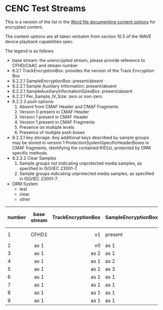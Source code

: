 # CENC Test Streams

This is a version of the list in the [Word file documenting content options](https://1drv.ms/w/s!AiNJEPgowJnWgqozHN_loWOUe9t51A?e=Q08VH9) for encrypted content.

The content options are all taken verbatim from section 10.5 of the WAVE device playback capabilities spec.

The legend is as follows
* base stream: the unencrypted stream, please provide reference to CFHD/CAAC and stream number
* 8.2.1 TrackEncryptionBox: provides the version of the Track Encryption Box
* 8.2.2.1 SampleEncryptionBox: present/absent
* 8.2.2.1 Sample Auxiliary Information: present/absent
* 8.2.2.1 SampleAuxiliaryInformationSizesBox: present/absent
* 8.2.2.1 Per_Sample_IV_Size: zero or non-zero
* 8.2.2.3 pssh options: 
  1.   Absent from CMAF Header and CMAF Fragments
  1.   Version 0 present in CMAF Header
  1.   Version 1 present in CMAF Header
  1.   Version 1 present in CMAF Fragments
  1.   Presence on multiple levels
  1.   Presence of multiple pssh boxes
* 8.2.3.1  key storage: Any additional keys described by sample groups may be stored in version 1 ProtectionSystemSpecificHeaderBoxes in CMAF fragments, identifying the contained KID(s), protected by DRM specific methods.
* 8.2.3.2 Clear Samples
  1. Sample groups not indicating unprotected media samples, as specified in ISO/IEC 23001-7. 
  1. Sample groups indicating unprotected media samples, as specified in ISO/IEC 23001-7.
* DRM System
  * test
  * clear
  * other


| number | base stream | TrackEncryptionBox | SampleEncryptionBox | Sample Auxiliary Information | SampleAuxiliaryInformationSizesBox | Per_Sample_IV_Size | pssh | key storage | clear samples | DRM |
|----------|:-------------:|------:|-------|------|-----|-----|-----|-----|----|----|
|1|CFHD1|v1|present|present|present|non-zero|Option 1|no keys stored|no indication|test| 
|2|as 1|v0|as 1|as 1|as 1|as 1|as 1|as 1|as 1|as 1|as 1|
|3|as 1|as 2|as 1|as 1|as 1|as 1|as 1|as 1|as 1|as 1|as 1|
|4|as 1|as 1|as 2|as 1|as 1|as 1|as 1|as 1|as 1|as 1|as 1|
|5|as 1|as 1|as 3|as 1|as 1|as 1|as 1|as 1|as 1|as 1|as 1|
|6|as 1|as 1|as 1|as 2|as 1|as 1|as 1|as 1|as 1|as 1|as 1|
|7|as 1|as 1|as 1|as 1|as 2|as 1|as 1|as 1|as 1|as 1|as 1|
|8|as 1|as 1|as 1|as 1|as 1|as 2|as 1|as 1|as 1|as 1|as 1|
|9|as 1|as 1|as 1|as 1|as 1|as 3|as 1|as 1|as 1|as 1|as 1|
